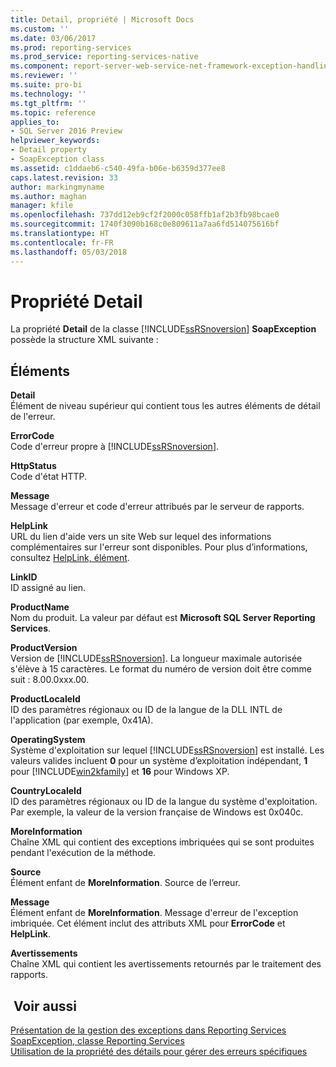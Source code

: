 ```yaml
---
title: Detail, propriété | Microsoft Docs
ms.custom: ''
ms.date: 03/06/2017
ms.prod: reporting-services
ms.prod_service: reporting-services-native
ms.component: report-server-web-service-net-framework-exception-handling
ms.reviewer: ''
ms.suite: pro-bi
ms.technology: ''
ms.tgt_pltfrm: ''
ms.topic: reference
applies_to:
- SQL Server 2016 Preview
helpviewer_keywords:
- Detail property
- SoapException class
ms.assetid: c1ddaeb6-c540-49fa-b06e-b6359d377ee8
caps.latest.revision: 33
author: markingmyname
ms.author: maghan
manager: kfile
ms.openlocfilehash: 737dd12eb9cf2f2000c058ffb1af2b3fb98bcae0
ms.sourcegitcommit: 1740f3090b168c0e809611a7aa6fd514075616bf
ms.translationtype: HT
ms.contentlocale: fr-FR
ms.lasthandoff: 05/03/2018
---
```

# <a name="detail-property"></a>Propriété Detail
  La propriété **Detail** de la classe [!INCLUDE[ssRSnoversion](../../../includes/ssrsnoversion-md.md)] **SoapException** possède la structure XML suivante :  
  
## <a name="elements"></a>Éléments  
 **Detail**  
 Élément de niveau supérieur qui contient tous les autres éléments de détail de l'erreur.  
  
 **ErrorCode**  
 Code d'erreur propre à [!INCLUDE[ssRSnoversion](../../../includes/ssrsnoversion-md.md)].  
  
 **HttpStatus**  
 Code d'état HTTP.  
  
 **Message**  
 Message d'erreur et code d'erreur attribués par le serveur de rapports.  
  
 **HelpLink**  
 URL du lien d'aide vers un site Web sur lequel des informations complémentaires sur l'erreur sont disponibles. Pour plus d’informations, consultez [HelpLink, élément](../../../reporting-services/report-server-web-service-net-framework-exception-handling/soapexception-class/helplink-element.md).  
  
 **LinkID**  
 ID assigné au lien.  
  
 **ProductName**  
 Nom du produit. La valeur par défaut est **Microsoft SQL Server Reporting Services**.  
  
 **ProductVersion**  
 Version de [!INCLUDE[ssRSnoversion](../../../includes/ssrsnoversion-md.md)]. La longueur maximale autorisée s'élève à 15 caractères. Le format du numéro de version doit être comme suit : 8.00.0xxx.00.  
  
 **ProductLocaleId**  
 ID des paramètres régionaux ou ID de la langue de la DLL INTL de l'application (par exemple, 0x41A).  
  
 **OperatingSystem**  
 Système d'exploitation sur lequel [!INCLUDE[ssRSnoversion](../../../includes/ssrsnoversion-md.md)] est installé. Les valeurs valides incluent **0** pour un système d’exploitation indépendant, **1** pour [!INCLUDE[win2kfamily](../../../includes/win2kfamily-md.md)] et **16** pour Windows XP.  
  
 **CountryLocaleId**  
 ID des paramètres régionaux ou ID de la langue du système d'exploitation. Par exemple, la valeur de la version française de Windows est 0x040c.  
  
 **MoreInformation**  
 Chaîne XML qui contient des exceptions imbriquées qui se sont produites pendant l'exécution de la méthode.  
  
 **Source**  
 Élément enfant de **MoreInformation**. Source de l’erreur.  
  
 **Message**  
 Élément enfant de **MoreInformation**. Message d'erreur de l'exception imbriquée. Cet élément inclut des attributs XML pour **ErrorCode** et **HelpLink**.  
  
 **Avertissements**  
 Chaîne XML qui contient les avertissements retournés par le traitement des rapports.  
  
## <a name="see-also"></a> Voir aussi  
 [Présentation de la gestion des exceptions dans Reporting Services](../../../reporting-services/report-server-web-service-net-framework-exception-handling/introducing-exception-handling-in-reporting-services.md)   
 [SoapException, classe Reporting Services](../../../reporting-services/report-server-web-service-net-framework-exception-handling/soapexception-class/reporting-services-soapexception-class.md)   
 [Utilisation de la propriété des détails pour gérer des erreurs spécifiques](../../../reporting-services/report-server-web-service-net-framework-exception-handling/best-practices/using-the-detail-property-to-handle-specific-errors.md)  
  
  
